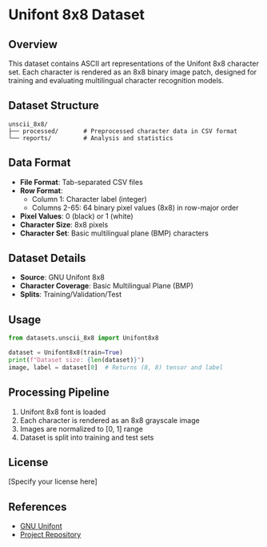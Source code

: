 # Unifont 8x8 Dataset

## Overview
This dataset contains ASCII art representations of the Unifont 8x8 character set. Each character is rendered as an 8x8 binary image patch, designed for training and evaluating multilingual character recognition models.

## Dataset Structure
```
unscii_8x8/
├── processed/       # Preprocessed character data in CSV format
└── reports/         # Analysis and statistics
```

## Data Format
- **File Format**: Tab-separated CSV files
- **Row Format**:
  - Column 1: Character label (integer)
  - Columns 2-65: 64 binary pixel values (8x8) in row-major order
- **Pixel Values**: 0 (black) or 1 (white)
- **Character Size**: 8x8 pixels
- **Character Set**: Basic multilingual plane (BMP) characters

## Dataset Details
- **Source**: GNU Unifont 8x8
- **Character Coverage**: Basic Multilingual Plane (BMP)
- **Splits**: Training/Validation/Test

## Usage
```python
from datasets.unscii_8x8 import Unifont8x8

dataset = Unifont8x8(train=True)
print(f"Dataset size: {len(dataset)}")
image, label = dataset[0]  # Returns (8, 8) tensor and label
```

## Processing Pipeline
1. Unifont 8x8 font is loaded
2. Each character is rendered as an 8x8 grayscale image
3. Images are normalized to [0, 1] range
4. Dataset is split into training and test sets

## License
[Specify your license here]

## References
- [GNU Unifont](http://unifoundry.com/unifont/)
- [Project Repository](https://github.com/yourusername/ascii_movie_pytorch)
